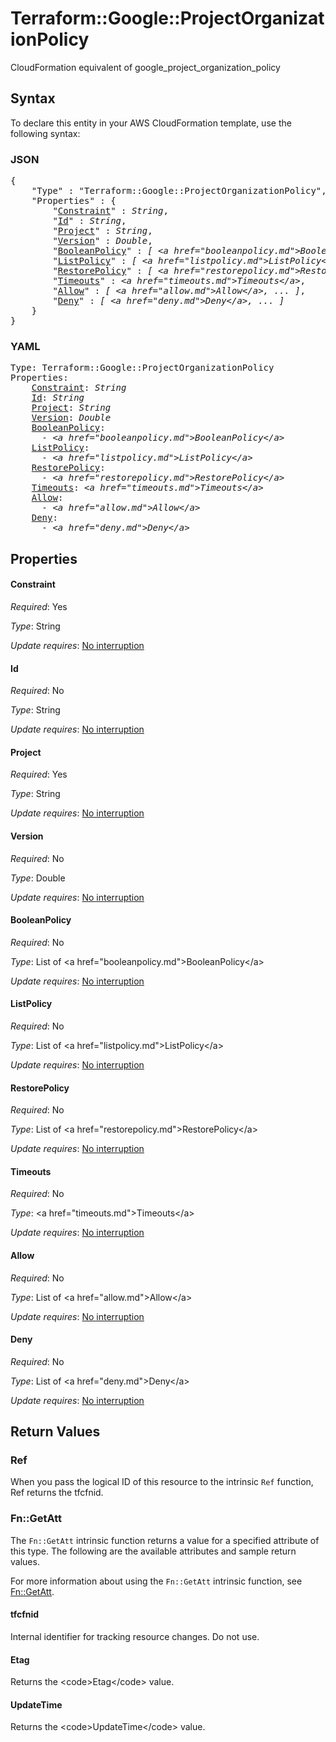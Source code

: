 # Terraform::Google::ProjectOrganizationPolicy

CloudFormation equivalent of google_project_organization_policy

## Syntax

To declare this entity in your AWS CloudFormation template, use the following syntax:

### JSON

<pre>
{
    "Type" : "Terraform::Google::ProjectOrganizationPolicy",
    "Properties" : {
        "<a href="#constraint" title="Constraint">Constraint</a>" : <i>String</i>,
        "<a href="#id" title="Id">Id</a>" : <i>String</i>,
        "<a href="#project" title="Project">Project</a>" : <i>String</i>,
        "<a href="#version" title="Version">Version</a>" : <i>Double</i>,
        "<a href="#booleanpolicy" title="BooleanPolicy">BooleanPolicy</a>" : <i>[ &lt;a href=&#34;booleanpolicy.md&#34;&gt;BooleanPolicy&lt;/a&gt;, ... ]</i>,
        "<a href="#listpolicy" title="ListPolicy">ListPolicy</a>" : <i>[ &lt;a href=&#34;listpolicy.md&#34;&gt;ListPolicy&lt;/a&gt;, ... ]</i>,
        "<a href="#restorepolicy" title="RestorePolicy">RestorePolicy</a>" : <i>[ &lt;a href=&#34;restorepolicy.md&#34;&gt;RestorePolicy&lt;/a&gt;, ... ]</i>,
        "<a href="#timeouts" title="Timeouts">Timeouts</a>" : <i>&lt;a href=&#34;timeouts.md&#34;&gt;Timeouts&lt;/a&gt;</i>,
        "<a href="#allow" title="Allow">Allow</a>" : <i>[ &lt;a href=&#34;allow.md&#34;&gt;Allow&lt;/a&gt;, ... ]</i>,
        "<a href="#deny" title="Deny">Deny</a>" : <i>[ &lt;a href=&#34;deny.md&#34;&gt;Deny&lt;/a&gt;, ... ]</i>
    }
}
</pre>

### YAML

<pre>
Type: Terraform::Google::ProjectOrganizationPolicy
Properties:
    <a href="#constraint" title="Constraint">Constraint</a>: <i>String</i>
    <a href="#id" title="Id">Id</a>: <i>String</i>
    <a href="#project" title="Project">Project</a>: <i>String</i>
    <a href="#version" title="Version">Version</a>: <i>Double</i>
    <a href="#booleanpolicy" title="BooleanPolicy">BooleanPolicy</a>: <i>
      - &lt;a href=&#34;booleanpolicy.md&#34;&gt;BooleanPolicy&lt;/a&gt;</i>
    <a href="#listpolicy" title="ListPolicy">ListPolicy</a>: <i>
      - &lt;a href=&#34;listpolicy.md&#34;&gt;ListPolicy&lt;/a&gt;</i>
    <a href="#restorepolicy" title="RestorePolicy">RestorePolicy</a>: <i>
      - &lt;a href=&#34;restorepolicy.md&#34;&gt;RestorePolicy&lt;/a&gt;</i>
    <a href="#timeouts" title="Timeouts">Timeouts</a>: <i>&lt;a href=&#34;timeouts.md&#34;&gt;Timeouts&lt;/a&gt;</i>
    <a href="#allow" title="Allow">Allow</a>: <i>
      - &lt;a href=&#34;allow.md&#34;&gt;Allow&lt;/a&gt;</i>
    <a href="#deny" title="Deny">Deny</a>: <i>
      - &lt;a href=&#34;deny.md&#34;&gt;Deny&lt;/a&gt;</i>
</pre>

## Properties

#### Constraint

_Required_: Yes

_Type_: String

_Update requires_: [No interruption](https://docs.aws.amazon.com/AWSCloudFormation/latest/UserGuide/using-cfn-updating-stacks-update-behaviors.html#update-no-interrupt)

#### Id

_Required_: No

_Type_: String

_Update requires_: [No interruption](https://docs.aws.amazon.com/AWSCloudFormation/latest/UserGuide/using-cfn-updating-stacks-update-behaviors.html#update-no-interrupt)

#### Project

_Required_: Yes

_Type_: String

_Update requires_: [No interruption](https://docs.aws.amazon.com/AWSCloudFormation/latest/UserGuide/using-cfn-updating-stacks-update-behaviors.html#update-no-interrupt)

#### Version

_Required_: No

_Type_: Double

_Update requires_: [No interruption](https://docs.aws.amazon.com/AWSCloudFormation/latest/UserGuide/using-cfn-updating-stacks-update-behaviors.html#update-no-interrupt)

#### BooleanPolicy

_Required_: No

_Type_: List of &lt;a href=&#34;booleanpolicy.md&#34;&gt;BooleanPolicy&lt;/a&gt;

_Update requires_: [No interruption](https://docs.aws.amazon.com/AWSCloudFormation/latest/UserGuide/using-cfn-updating-stacks-update-behaviors.html#update-no-interrupt)

#### ListPolicy

_Required_: No

_Type_: List of &lt;a href=&#34;listpolicy.md&#34;&gt;ListPolicy&lt;/a&gt;

_Update requires_: [No interruption](https://docs.aws.amazon.com/AWSCloudFormation/latest/UserGuide/using-cfn-updating-stacks-update-behaviors.html#update-no-interrupt)

#### RestorePolicy

_Required_: No

_Type_: List of &lt;a href=&#34;restorepolicy.md&#34;&gt;RestorePolicy&lt;/a&gt;

_Update requires_: [No interruption](https://docs.aws.amazon.com/AWSCloudFormation/latest/UserGuide/using-cfn-updating-stacks-update-behaviors.html#update-no-interrupt)

#### Timeouts

_Required_: No

_Type_: &lt;a href=&#34;timeouts.md&#34;&gt;Timeouts&lt;/a&gt;

_Update requires_: [No interruption](https://docs.aws.amazon.com/AWSCloudFormation/latest/UserGuide/using-cfn-updating-stacks-update-behaviors.html#update-no-interrupt)

#### Allow

_Required_: No

_Type_: List of &lt;a href=&#34;allow.md&#34;&gt;Allow&lt;/a&gt;

_Update requires_: [No interruption](https://docs.aws.amazon.com/AWSCloudFormation/latest/UserGuide/using-cfn-updating-stacks-update-behaviors.html#update-no-interrupt)

#### Deny

_Required_: No

_Type_: List of &lt;a href=&#34;deny.md&#34;&gt;Deny&lt;/a&gt;

_Update requires_: [No interruption](https://docs.aws.amazon.com/AWSCloudFormation/latest/UserGuide/using-cfn-updating-stacks-update-behaviors.html#update-no-interrupt)

## Return Values

### Ref

When you pass the logical ID of this resource to the intrinsic `Ref` function, Ref returns the tfcfnid.

### Fn::GetAtt

The `Fn::GetAtt` intrinsic function returns a value for a specified attribute of this type. The following are the available attributes and sample return values.

For more information about using the `Fn::GetAtt` intrinsic function, see [Fn::GetAtt](https://docs.aws.amazon.com/AWSCloudFormation/latest/UserGuide/intrinsic-function-reference-getatt.html).

#### tfcfnid

Internal identifier for tracking resource changes. Do not use.

#### Etag

Returns the &lt;code&gt;Etag&lt;/code&gt; value.

#### UpdateTime

Returns the &lt;code&gt;UpdateTime&lt;/code&gt; value.

